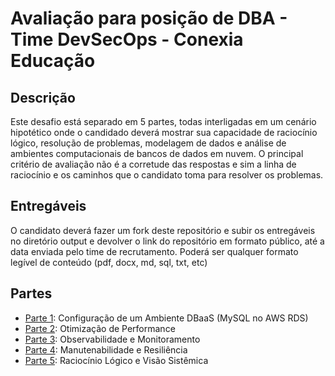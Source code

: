 # Avaliação para posição de DBA - Time DevSecOps - Conexia Educação

## Descrição
Este desafio está separado em 5 partes, todas interligadas em um cenário hipotético onde o candidado deverá mostrar sua capacidade de raciocínio lógico, resolução de problemas, modelagem de dados e análise de ambientes computacionais de bancos de dados em nuvem.
O principal critério de avaliação não é a corretude das respostas e sim a linha de raciocínio e os caminhos que o candidato toma para resolver os problemas.

## Entregáveis
O candidato deverá fazer um fork deste repositório e subir os entregáveis no diretório output e devolver o link do repositório em formato público, até a data enviada pelo time de recrutamento. 
Poderá ser qualquer formato legível de conteúdo (pdf, docx, md, sql, txt, etc)

## Partes
* [Parte 1](parte1.md): Configuração de um Ambiente DBaaS (MySQL no AWS RDS)
* [Parte 2](parte2.md): Otimização de Performance
* [Parte 3](parte3.md): Observabilidade e Monitoramento
* [Parte 4](parte4.md): Manutenabilidade e Resiliência
* [Parte 5](parte5.md): Raciocínio Lógico e Visão Sistêmica

